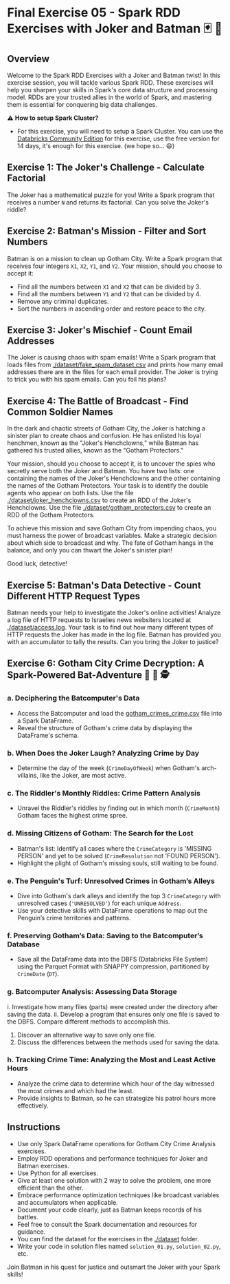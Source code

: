 # Final Exercise 05 - Spark RDD Exercises with Joker and Batman :black_joker: :bat:

## Overview
Welcome to the Spark RDD Exercises with a Joker and Batman twist! In this exercise session, you will tackle various Spark RDD. These exercises will help you sharpen your skills in Spark's core data structure and processing model. RDDs are your trusted allies in the world of Spark, and mastering them is essential for conquering big data challenges.

:warning: **How to setup Spark Cluster?**
- For this exercise, you will need to setup a Spark Cluster. You can use the [Databricks Community Edition](https://community.cloud.databricks.com/login.html) for this exercise, use the free version for 14 days, it's enough for this exercise. (we hope so... :smile:)


## Exercise 1: The Joker's Challenge - Calculate Factorial
The Joker has a mathematical puzzle for you! Write a Spark program that receives a number `N` and returns its factorial. Can you solve the Joker's riddle?

## Exercise 2: Batman's Mission - Filter and Sort Numbers
Batman is on a mission to clean up Gotham City. Write a Spark program that receives four integers `X1`, `X2`, `Y1`, and `Y2`. Your mission, should you choose to accept it:
   - Find all the numbers between `X1` and `X2` that can be divided by 3.
   - Find all the numbers between `Y1` and `Y2` that can be divided by 4.
   - Remove any criminal duplicates.
   - Sort the numbers in ascending order and restore peace to the city.

## Exercise 3: Joker's Mischief - Count Email Addresses
The Joker is causing chaos with spam emails! Write a Spark program that loads files from [./dataset/fake_spam_dataset.csv](./dataset/fake_spam_dataset.csv) and prints how many email addresses there are in the files for each email provider. The Joker is trying to trick you with his spam emails. Can you foil his plans?

## Exercise 4: The Battle of Broadcast - Find Common Soldier Names
In the dark and chaotic streets of Gotham City, the Joker is hatching a sinister plan to create chaos and confusion. He has enlisted his loyal henchmen, known as the "Joker's Henchclowns," while Batman has gathered his trusted allies, known as the "Gotham Protectors."

Your mission, should you choose to accept it, is to uncover the spies who secretly serve both the Joker and Batman. You have two lists: one containing the names of the Joker's Henchclowns and the other containing the names of the Gotham Protectors. Your task is to identify the double agents who appear on both lists.
Use the file [./dataset/joker_henchclowns.csv](./dataset/jokers_henchclowns.csv) to create an RDD of the Joker's Henchclowns. Use the file [./dataset/gotham_protectors.csv](./dataset/gotham_protectors.csv) to create an RDD of the Gotham Protectors.

To achieve this mission and save Gotham City from impending chaos, you must harness the power of broadcast variables. Make a strategic decision about which side to broadcast and why. The fate of Gotham hangs in the balance, and only you can thwart the Joker's sinister plan!

Good luck, detective!

## Exercise 5: Batman's Data Detective - Count Different HTTP Request Types
Batman needs your help to investigate the Joker's online activities! Analyze a log file of HTTP requests to Israelies news websiters located at [./dataset/access.log](./dataset/access.log). Your task is to find out how many different types of HTTP requests the Joker has made in the log file. Batman has provided you with an accumulator to tally the results. Can you bring the Joker to justice?

## Exercise 6: Gotham City Crime Decryption: A Spark-Powered Bat-Adventure :bat: :night_with_stars: :detective:

### a. Deciphering the Batcomputer's Data
- Access the Batcomputer and load the [gotham_crimes_crime.csv](./dataset/gotham_crime_data.csv) file into a Spark DataFrame.
- Reveal the structure of Gotham's crime data by displaying the DataFrame's schema.

### b. When Does the Joker Laugh? Analyzing Crime by Day
- Determine the day of the week (`CrimeDayOfWeek`) when Gotham's arch-villains, like the Joker, are most active.

### c. The Riddler's Monthly Riddles: Crime Pattern Analysis
- Unravel the Riddler's riddles by finding out in which month (`CrimeMonth`) Gotham faces the highest crime spree.

### d. Missing Citizens of Gotham: The Search for the Lost
- Batman's list: Identify all cases where the `CrimeCategory` is 'MISSING PERSON' and yet to be solved (`CrimeResolution` not 'FOUND PERSON').
- Highlight the plight of Gotham's missing souls, still waiting to be found.

### e. The Penguin's Turf: Unresolved Crimes in Gotham’s Alleys
- Dive into Gotham's dark alleys and identify the top 3 `CrimeCategory` with unresolved cases (`'UNRESOLVED'`) for each unique `Address`.
- Use your detective skills with DataFrame operations to map out the Penguin’s crime territories and patterns.

### f. Preserving Gotham’s Data: Saving to the Batcomputer’s Database
- Save all the DataFrame data into the DBFS (Databricks File System) using the Parquet Format with SNAPPY compression, partitioned by `CrimeDate` (`DT`).

### g. Batcomputer Analysis: Assessing Data Storage
i. Investigate how many files (parts) were created under the directory after saving the data.
ii. Develop a program that ensures only one file is saved to the DBFS. Compare different methods to accomplish this.
1) Discover an alternative way to save only one file.
2) Discuss the differences between the methods used for saving the data.

### h. Tracking Crime Time: Analyzing the Most and Least Active Hours
- Analyze the crime data to determine which hour of the day witnessed the most crimes and which had the least.
- Provide insights to Batman, so he can strategize his patrol hours more effectively.

## Instructions
- Use only Spark DataFrame operations for Gotham City Crime Analysis exercises.
- Employ RDD operations and performance techniques for Joker and Batman exercises.
- Use Python for all exercises.
- Give at least one solution with 2 way to solve the problem, one more efficient than the other.
- Embrace performance optimization techniques like broadcast variables and accumulators when applicable.
- Document your code clearly, just as Batman keeps records of his battles.
- Feel free to consult the Spark documentation and resources for guidance.
- You can find the dataset for the exercises in the [./dataset](./dataset) folder.
- Write your code in solution files named `solution_01.py`, `solution_02.py`, etc.

Join Batman in his quest for justice and outsmart the Joker with your Spark skills!